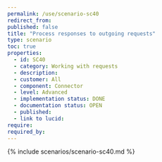 ```yaml
---
permalink: /use/scenario-sc40
redirect_from: 
published: false
title: "Process responses to outgoing requests"
type: scenario
toc: true
properties:
  - id: SC40
  - category: Working with requests
  - description:
  - customer: All
  - component: Connector
  - level: Advanced
  - implementation status: DONE
  - documentation status: OPEN
  - published:
  - link to lucid:
require:
required_by:
---
```


{% include scenarios/scenario-sc40.md %}
